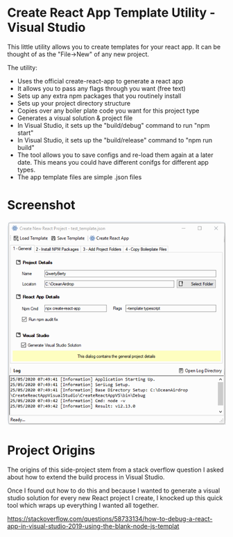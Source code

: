 # Create React App Template Utility - Visual Studio

This little utility allows you to create templates for your react app.  It can be thought of as the "File->New" of any new project.  

The utility:

* Uses the official create-react-app to generate a react app
* It allows you to pass any flags through you want (free text)
* Sets up any extra npm packages that you routinely install
* Sets up your project directory structure
* Copies over any boiler plate code you want for this project type
* Generates a visual solution & project file
* In Visual Studio, it sets up the "build/debug" command to run "npm start"
* In Visual Studio, it sets up the "build/release" command to "npm run build"
* The tool allows you to save configs and re-load them again at a later date. This means you could have different conifgs for different app types.
* The app template files are simple .json files

# Screenshot

![alt tag](https://raw.githubusercontent.com/OceanAirdrop/CreateReactAppVisualStudio/master/Screenshots/CreateReactApp.gif)

# Project Origins

The origins of this side-project stem from a stack overflow question I asked about how to extend the build process in Visual Studio.

Once I found out how to do this and because I wanted to generate a visual studio solution for every new React project I create, I knocked up this quick tool which wraps up everything I wanted all together.

https://stackoverflow.com/questions/58733134/how-to-debug-a-react-app-in-visual-studio-2019-using-the-blank-node-js-templat
